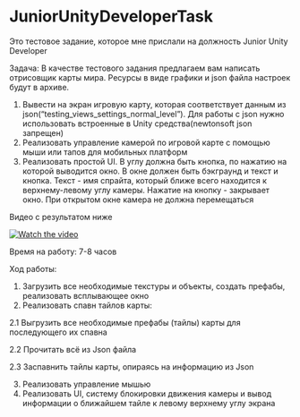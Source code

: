 # JuniorUnityDeveloperTask
Это тестовое задание, которое мне прислали на должность Junior Unity Developer

Задача:
В качестве тестового задания предлагаем вам написать отрисовщик карты мира. Ресурсы в виде графики и json файла настроек будут в архиве.

1. Вывести на экран игровую карту, которая соответствует данным из json(“testing_views_settings_normal_level”). Для работы с json нужно использовать встроенные в Unity средства(newtonsoft json запрещен)
2. Реализовать управление камерой по игровой карте с помощью мыши или тапов для мобильных платформ
3. Реализовать простой UI. В углу должна быть кнопка, по нажатию на которой выводится окно. В окне должен быть бэкграунд и текст и кнопка. Текст - имя спрайта, который ближе всего находится к верхнему-левому углу камеры. Нажатие на кнопку - закрывает окно. При открытом окне камера не должна перемещаться



Видео с результатом ниже

[![Watch the video](https://img.youtube.com/vi/qK9zxRXgVYo/maxresdefault.jpg)](https://www.youtube.com/watch?v=qK9zxRXgVYo)

Время на работу: 7-8 часов

Ход работы:
1. Загрузить все необходимые текстуры и объекты, создать префабы, реализовать всплывающее окно
2. Реализовать спавн тайлов карты:

2.1 Выгрузить все необходимые префабы (тайлы) карты для последующего их спавна

2.2 Прочитать всё из Json файла

2.3 Заспавнить тайлы карты, опираясь на информацию из Json

3. Реализовать управление мышью
4. Реализовать UI, систему блокировки движения камеры и вывод информации о ближайшем тайле к левому верхнему углу экрана
